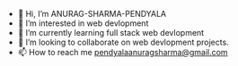 - 👋 Hi, I’m ANURAG-SHARMA-PENDYALA
- 👀 I’m interested in web devlopment
- 🌱 I’m currently learning full stack web devlopment
- 💞️ I’m looking to collaborate on web devlopment projects.
- 📫 How to reach me pendyalaanuragsharma@gmail.com

<!---
ANURAG-SHARMA-PENDYALA/ANURAG-SHARMA-PENDYALA is a ✨ special ✨ repository because its `README.md` (this file) appears on your GitHub profile.
You can click the Preview link to take a look at your changes.
--->

